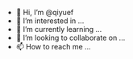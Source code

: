 - 👋 Hi, I’m @qiyuef
- 👀 I’m interested in ...
- 🌱 I’m currently learning ...
- 💞️ I’m looking to collaborate on ...
- 📫 How to reach me ...

<!---
qiyuef/qiyuef is a ✨ special ✨ repository because its `README.md` (this file) appears on your GitHub profile.
You can click the Preview link to take a look at your changes.
--->

